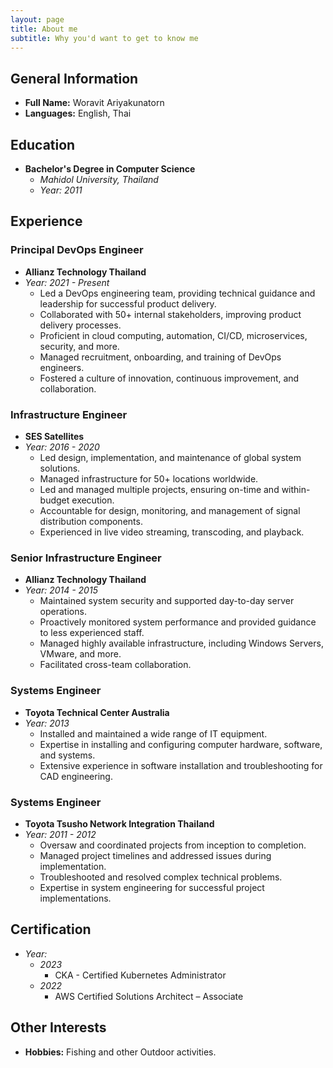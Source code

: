 ```yaml
---
layout: page
title: About me
subtitle: Why you'd want to get to know me
---
```


## General Information
- **Full Name:** Woravit Ariyakunatorn
- **Languages:** English, Thai

## Education
- **Bachelor's Degree in Computer Science**
  - *Mahidol University, Thailand*
  - *Year: 2011*

## Experience

### Principal DevOps Engineer
- **Allianz Technology Thailand**
- *Year: 2021 - Present*
  - Led a DevOps engineering team, providing technical guidance and leadership for successful product delivery.
  - Collaborated with 50+ internal stakeholders, improving product delivery processes.
  - Proficient in cloud computing, automation, CI/CD, microservices, security, and more.
  - Managed recruitment, onboarding, and training of DevOps engineers.
  - Fostered a culture of innovation, continuous improvement, and collaboration.

### Infrastructure Engineer
- **SES Satellites**
- *Year: 2016 - 2020*
  - Led design, implementation, and maintenance of global system solutions.
  - Managed infrastructure for 50+ locations worldwide.
  - Led and managed multiple projects, ensuring on-time and within-budget execution.
  - Accountable for design, monitoring, and management of signal distribution components.
  - Experienced in live video streaming, transcoding, and playback.

### Senior Infrastructure Engineer
- **Allianz Technology Thailand**
- *Year: 2014 - 2015*
  - Maintained system security and supported day-to-day server operations.
  - Proactively monitored system performance and provided guidance to less experienced staff.
  - Managed highly available infrastructure, including Windows Servers, VMware, and more.
  - Facilitated cross-team collaboration.

### Systems Engineer
- **Toyota Technical Center Australia**
- *Year: 2013*
  - Installed and maintained a wide range of IT equipment.
  - Expertise in installing and configuring computer hardware, software, and systems.
  - Extensive experience in software installation and troubleshooting for CAD engineering.

### Systems Engineer
- **Toyota Tsusho Network Integration Thailand**
- *Year: 2011 - 2012*
  - Oversaw and coordinated projects from inception to completion.
  - Managed project timelines and addressed issues during implementation.
  - Troubleshooted and resolved complex technical problems.
  - Expertise in system engineering for successful project implementations.

## Certification
- *Year:* 
  - *2023*
    - CKA - Certified Kubernetes Administrator
  - *2022*
    - AWS Certified Solutions Architect – Associate

## Other Interests
- **Hobbies:** Fishing and other Outdoor activities.
